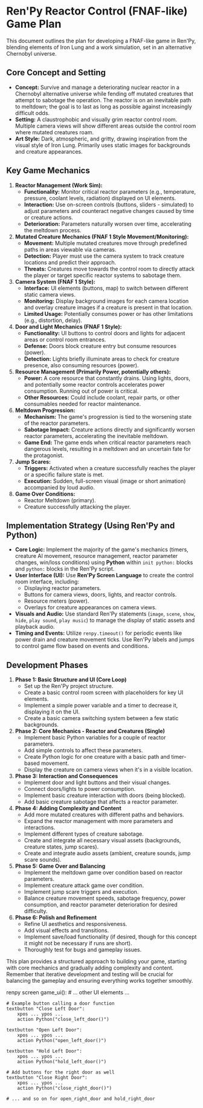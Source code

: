 # Ren'Py Reactor Control (FNAF-like) Game Plan

This document outlines the plan for developing a FNAF-like game in Ren'Py, blending elements of Iron Lung and a work simulation, set in an alternative Chernobyl universe.

## Core Concept and Setting

*   **Concept:** Survive and manage a deteriorating nuclear reactor in a Chernobyl alternative universe while fending off mutated creatures that attempt to sabotage the operation. The reactor is on an inevitable path to meltdown; the goal is to last as long as possible against increasingly difficult odds.
*   **Setting:** A claustrophobic and visually grim reactor control room. Multiple camera views will show different areas outside the control room where mutated creatures roam.
*   **Art Style:** Dark, atmospheric, and gritty, drawing inspiration from the visual style of Iron Lung. Primarily uses static images for backgrounds and creature appearances.

## Key Game Mechanics

1.  **Reactor Management (Work Sim):**
    *   **Functionality:** Monitor critical reactor parameters (e.g., temperature, pressure, coolant levels, radiation) displayed on UI elements.
    *   **Interaction:** Use on-screen controls (buttons, sliders - simulated) to adjust parameters and counteract negative changes caused by time or creature actions.
    *   **Deterioration:** Parameters naturally worsen over time, accelerating the meltdown process.
2.  **Mutated Creature Mechanics (FNAF 1 Style Movement/Monitoring):**
    *   **Movement:** Multiple mutated creatures move through predefined paths in areas viewable via cameras.
    *   **Detection:** Player must use the camera system to track creature locations and predict their approach.
    *   **Threats:** Creatures move towards the control room to directly attack the player or target specific reactor systems to sabotage them.
3.  **Camera System (FNAF 1 Style):**
    *   **Interface:** UI elements (buttons, map) to switch between different static camera views.
    *   **Monitoring:** Display background images for each camera location and overlay creature images if a creature is present in that location.
    *   **Limited Usage:** Potentially consumes power or has other limitations (e.g., distortion, delay).
4.  **Door and Light Mechanics (FNAF 1 Style):**
    *   **Functionality:** UI buttons to control doors and lights for adjacent areas or control room entrances.
    *   **Defense:** Doors block creature entry but consume resources (power).
    *   **Detection:** Lights briefly illuminate areas to check for creature presence, also consuming resources (power).
5.  **Resource Management (Primarily Power, potentially others):**
    *   **Power:** A core resource that constantly drains. Using lights, doors, and potentially some reactor controls accelerates power consumption. Running out of power is critical.
    *   **Other Resources:** Could include coolant, repair parts, or other consumables needed for reactor maintenance.
6.  **Meltdown Progression:**
    *   **Mechanism:** The game's progression is tied to the worsening state of the reactor parameters.
    *   **Sabotage Impact:** Creature actions directly and significantly worsen reactor parameters, accelerating the inevitable meltdown.
    *   **Game End:** The game ends when critical reactor parameters reach dangerous levels, resulting in a meltdown and an uncertain fate for the protagonist.
7.  **Jump Scares:**
    *   **Triggers:** Activated when a creature successfully reaches the player or a specific failure state is met.
    *   **Execution:** Sudden, full-screen visual (image or short animation) accompanied by loud audio.
8.  **Game Over Conditions:**
    *   Reactor Meltdown (primary).
    *   Creature successfully attacking the player.

## Implementation Strategy (Using Ren'Py and Python)

*   **Core Logic:** Implement the majority of the game's mechanics (timers, creature AI movement, resource management, reactor parameter changes, win/loss conditions) using **Python** within `init python:` blocks and `python:` blocks in the Ren'Py script.
*   **User Interface (UI):** Use **Ren'Py Screen Language** to create the control room interface, including:
    *   Displaying reactor parameters.
    *   Buttons for camera views, doors, lights, and reactor controls.
    *   Resource meters (power).
    *   Overlays for creature appearances on camera views.
*   **Visuals and Audio:** Use standard Ren'Py statements (`image`, `scene`, `show`, `hide`, `play sound`, `play music`) to manage the display of static assets and playback audio.
*   **Timing and Events:** Utilize `renpy.timeout()` for periodic events like power drain and creature movement ticks. Use Ren'Py labels and jumps to control game flow based on events and conditions.

## Development Phases

1.  **Phase 1: Basic Structure and UI (Core Loop)**
    *   Set up the Ren'Py project structure.
    *   Create a basic control room screen with placeholders for key UI elements.
    *   Implement a simple power variable and a timer to decrease it, displaying it on the UI.
    *   Create a basic camera switching system between a few static backgrounds.
2.  **Phase 2: Core Mechanics - Reactor and Creatures (Single)**
    *   Implement basic Python variables for a couple of reactor parameters.
    *   Add simple controls to affect these parameters.
    *   Create Python logic for one creature with a basic path and timer-based movement.
    *   Display the creature on camera views when it's in a visible location.
3.  **Phase 3: Interaction and Consequences**
    *   Implement door and light buttons and their visual changes.
    *   Connect doors/lights to power consumption.
    *   Implement basic creature interaction with doors (being blocked).
    *   Add basic creature sabotage that affects a reactor parameter.
4.  **Phase 4: Adding Complexity and Content**
    *   Add more mutated creatures with different paths and behaviors.
    *   Expand the reactor management with more parameters and interactions.
    *   Implement different types of creature sabotage.
    *   Create and integrate all necessary visual assets (backgrounds, creature states, jump scares).
    *   Create and integrate audio assets (ambient, creature sounds, jump scare sounds).
5.  **Phase 5: Game Over and Balancing**
    *   Implement the meltdown game over condition based on reactor parameters.
    *   Implement creature attack game over condition.
    *   Implement jump scare triggers and execution.
    *   Balance creature movement speeds, sabotage frequency, power consumption, and reactor parameter deterioration for desired difficulty.
6.  **Phase 6: Polish and Refinement**
    *   Refine UI aesthetics and responsiveness.
    *   Add visual effects and transitions.
    *   Implement save/load functionality (if desired, though for this concept it might not be necessary if runs are short).
    *   Thoroughly test for bugs and gameplay issues.

This plan provides a structured approach to building your game, starting with core mechanics and gradually adding complexity and content. Remember that iterative development and testing will be crucial for balancing the gameplay and ensuring everything works together smoothly.


renpy
screen game_ui():
    # ... other UI elements ...

    # Example button calling a door function
    textbutton "Close Left Door":
        xpos ... ypos ...
        action Python("close_left_door()")

    textbutton "Open Left Door":
        xpos ... ypos ...
        action Python("open_left_door()")

    textbutton "Hold Left Door":
        xpos ... ypos ...
        action Python("hold_left_door()")

    # Add buttons for the right door as well
    textbutton "Close Right Door":
        xpos ... ypos ...
        action Python("close_right_door()")

    # ... and so on for open_right_door and hold_right_door
